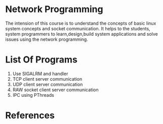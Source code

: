 # Network Programming
The intension of this course is to understand the concepts of basic linux system concepts and socket communication. It helps to the students, system programmers to learn,design,build system applications and solve issues using the network programming.
# List Of Programs
1. Use SIGALRM and handler
2. TCP client server communication
3. UDP client server communication
4. RAW socket client server communication
5. IPC using PThreads

# References
